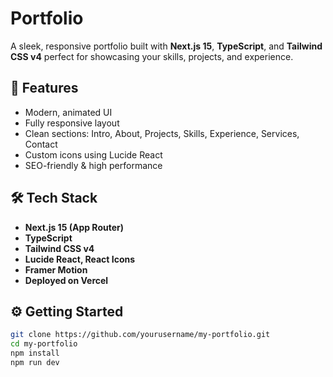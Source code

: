 # Portfolio

A sleek, responsive portfolio built with **Next.js 15**, **TypeScript**, and **Tailwind CSS v4** perfect for showcasing your skills, projects, and experience.

## 🚀 Features
- Modern, animated UI
- Fully responsive layout
- Clean sections: Intro, About, Projects, Skills, Experience, Services, Contact
- Custom icons using Lucide React
- SEO-friendly & high performance

## 🛠 Tech Stack
- **Next.js 15 (App Router)**
- **TypeScript**
- **Tailwind CSS v4**
- **Lucide React, React Icons**
- **Framer Motion**
- **Deployed on Vercel**

## ⚙️ Getting Started

```bash
git clone https://github.com/yourusername/my-portfolio.git
cd my-portfolio
npm install
npm run dev
